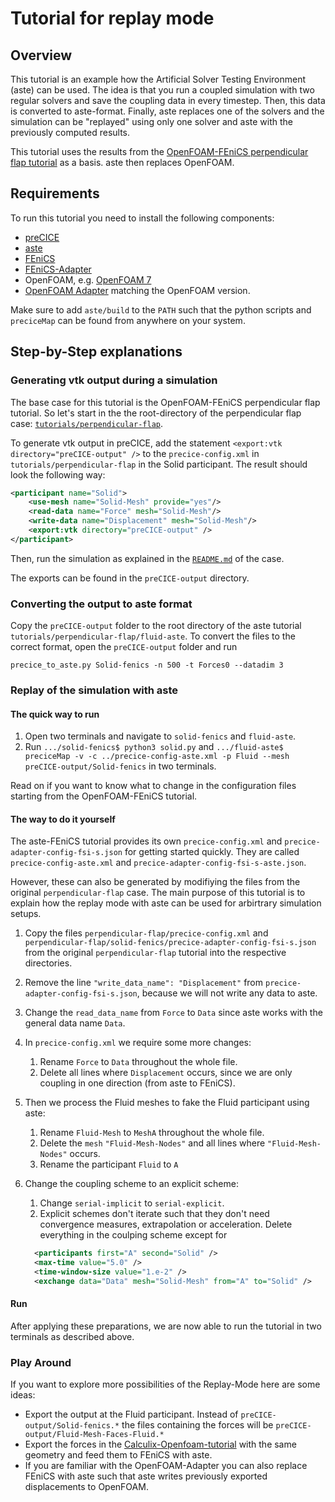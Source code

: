 # Tutorial for replay mode

## Overview

This tutorial is an example how the Artificial Solver Testing Environment (aste) can be used. The idea is that you run a coupled simulation with two regular solvers and save the coupling data in every timestep. Then, this data is converted to aste-format. Finally, aste replaces one of the solvers and the simulation can be "replayed" using only one solver and aste with the previously computed results.

This tutorial uses the results from the [OpenFOAM-FEniCS perpendicular flap tutorial](https://github.com/precice/tutorials/tree/master/perpendicular-flap) as a basis. aste then replaces OpenFOAM.

## Requirements

To run this tutorial you need to install the following components:

- [preCICE](https://github.com/precice/precice/wiki/Get-preCICE)
- [aste](https://github.com/precice/aste/tree/develop)
- [FEniCS](https://fenicsproject.org/)
- [FEniCS-Adapter](https://github.com/precice/fenics-adapter)
- OpenFOAM, e.g. [OpenFOAM 7](https://openfoam.org/version/7/)
- [OpenFOAM Adapter](https://github.com/precice/openfoam-adapter/wiki/Building) matching the OpenFOAM version.

Make sure to add `aste/build` to the `PATH` such that the python scripts and `preciceMap` can be found from anywhere on your system.

## Step-by-Step explanations

### Generating vtk output during a simulation

The base case for this tutorial is the OpenFOAM-FEniCS perpendicular flap tutorial. So let's start in the the root-directory of the perpendicular flap case: [`tutorials/perpendicular-flap`](https://github.com/precice/tutorials/tree/master/perpendicular-flap).

To generate vtk output in preCICE, add the statement `<export:vtk directory="preCICE-output" />` to the `precice-config.xml` in `tutorials/perpendicular-flap` in the Solid participant. The result should look the following way:

```xml
<participant name="Solid">
    <use-mesh name="Solid-Mesh" provide="yes"/>
    <read-data name="Force" mesh="Solid-Mesh"/>
    <write-data name="Displacement" mesh="Solid-Mesh"/>
    <export:vtk directory="preCICE-output" />
</participant>
```

Then, run the simulation as explained in the [`README.md`](https://github.com/precice/tutorials/blob/develop/perpendicular-flap/README.md) of the case.

The exports can be found in the `preCICE-output` directory.

### Converting the output to aste format

Copy the `preCICE-output` folder to the root directory of the aste tutorial `tutorials/perpendicular-flap/fluid-aste`.
To convert the files to the correct format, open the `preCICE-output` folder and run

`precice_to_aste.py Solid-fenics -n 500 -t Forces0 --datadim 3`

### Replay of the simulation with aste

#### The quick way to run

1. Open two terminals and navigate to `solid-fenics` and `fluid-aste`.
1. Run `.../solid-fenics$ python3 solid.py` and `.../fluid-aste$ preciceMap -v -c ../precice-config-aste.xml -p Fluid --mesh preCICE-output/Solid-fenics` in two terminals.

Read on if you want to know what to change in the configuration files starting from the OpenFOAM-FEniCS tutorial.

#### The way to do it yourself

The aste-FEniCS tutorial provides its own `precice-config.xml` and `precice-adapter-config-fsi-s.json` for getting started quickly. They are called `precice-config-aste.xml` and `precice-adapter-config-fsi-s-aste.json`.

However, these can also be generated by modifiying the files from the original `perpendicular-flap` case. The main purpose of this tutorial is to explain how the replay mode with aste can be used for arbirtrary simulation setups.

1. Copy the files `perpendicular-flap/precice-config.xml` and `perpendicular-flap/solid-fenics/precice-adapter-config-fsi-s.json` from the original `perpendicular-flap` tutorial into the respective directories.
2. Remove the line `"write_data_name": "Displacement"` from `precice-adapter-config-fsi-s.json`, because we will not write any data to aste.
3. Change the `read_data_name` from `Force` to `Data` since aste works with the general data name `Data`.
4. In ```precice-config.xml``` we require some more changes:
    1. Rename `Force` to `Data` throughout the whole file.
    2. Delete all lines where `Displacement` occurs, since we are only coupling in one direction (from aste to FEniCS).
5. Then we process the Fluid meshes to fake the Fluid participant using aste:
    1. Rename `Fluid-Mesh` to `MeshA` throughout the whole file.
    2. Delete the `mesh` `"Fluid-Mesh-Nodes"` and all lines where `"Fluid-Mesh-Nodes"` occurs.
    3. Rename the participant `Fluid` to `A`
6. Change the coupling scheme to an explicit scheme:
    1. Change `serial-implicit` to `serial-explicit`.
    2. Explicit schemes don't iterate such that they don't need convergence measures, extrapolation or acceleration. Delete everything in the coulping scheme except for

    ```xml
      <participants first="A" second="Solid" />
      <max-time value="5.0" />
      <time-window-size value="1.e-2" />
      <exchange data="Data" mesh="Solid-Mesh" from="A" to="Solid" />
    ```

#### Run

After applying these preparations, we are now able to run the tutorial in two terminals as described above.

### Play Around

If you want to explore more possibilities of the Replay-Mode here are some ideas:

- Export the output at the Fluid participant. Instead of `preCICE-output/Solid-fenics.*` the files containing the forces will be `preCICE-output/Fluid-Mesh-Faces-Fluid.*`
- Export the forces in the [Calculix-Openfoam-tutorial](https://github.com/precice/tutorials/tree/master/perpendicular-flap) with the same geometry and feed them to FEniCS with aste.
- If you are familiar with the OpenFOAM-Adapter you can also replace FEniCS with aste such that aste writes previously exported displacements to OpenFOAM.

